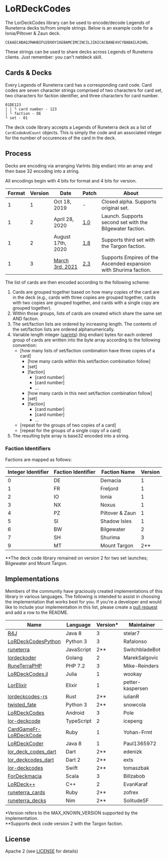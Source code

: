 ﻿LoRDeckCodes
============

The LorDeckCodes library can be used to encode/decode Legends of Runeterra decks to/from simple strings. Below is an example code for a Ionia/Piltover & Zaun deck.
```
CEAAECABAQJRWHBIFU2DOOYIAEBAMCIMCINCILJZAICACBANE4VCYBABAILR2HRL
```
These strings can be used to share decks across Legends of Runeterra clients. Just remember: you can't netdeck skill.

## Cards & Decks

Every Legends of Runeterra card has a corresponding card code. Card codes are seven character strings comprised of two characters for card set, two characters for faction identifier, and three characters for card number. 

```
01DE123
│ │ └ card number - 123
│ └ faction - DE
└ set - 01
```

The deck code library accepts a Legends of Runeterra deck as a list of `CardCodeAndCount` objects. This is simply the code and an associated integer for the number of occurences of the card in the deck.

## Process
Decks are encoding via arranging VarInts (big endian) into an array and then base 32 encoding into a string.

All encodings begin with 4 bits for format and 4 bits for version.

| Format | Version | Date | Patch | About |
| ------ | ------- | ---- | ----- | ----- |
| 1 | 1 | Oct 18, 2019 | - | Closed alpha. Supports original set. |
| 1 | 2 | April 28, 2020 | [1.0](https://playruneterra.com/en-us/news/patch-1-0-notes/) | Launch. Supports second set with the Bilgewater faction. |
| 1 | 2 | August 17th, 2020 | [1.8](https://playruneterra.com/en-us/news/patch-1-8-notes-call-of-the-mountain/) | Supports third set with the Targon faction. |
| 1 | 3 | [March 3rd, 2021](https://twitter.com/PlayRuneterra/status/1362446783645945858) | [2.3](https://playruneterra.com/en-us/news/game-updates/patch-2-3-0-notes/) | Supports Empires of the Ascended expansion with Shurima faction. |

The list of cards are then encoded according to the following scheme:

1. Cards are grouped together based on how many copies of the card are in the deck (e.g., cards with three copies are grouped together, cards with two copies are grouped together, and cards with a single copy are grouped together).
1. Within those groups, lists of cards are created which share the same set AND faction.
1. The set/faction lists are ordered by increasing length. The contents of the set/faction lists are ordered alphanumerically.
1. Variable length integer ([varints](https://en.wikipedia.org/wiki/Variable-length_quantity)) (big endian) bytes for each ordered group of cards are written into the byte array according to the following convention:
    * [how many lists of set/faction combination have three copies of a card]
      * [how many cards within this set/faction combination follow]
      * [set]
      * [faction]
        * [card number]
        * [card number]
        * ...
      * [how many cards in this next set/faction combination follow]
      * [set]
      * [faction]
        * [card number]
        * [card number]
        * ...
    * [repeat for the groups of two copies of a card]
    * [repeat for the groups of a single copy of a card]
1. The resulting byte array is base32 encoded into a string.


### Faction Identifiers
Factions are mapped as follows:

| Integer Identifier | Faction Identifier | Faction Name | Version |
| ------------------ | ------------------ | ------------ | ------- |
| 0 | DE | Demacia | 1 |
| 1 | FR | Freljord | 1 |
| 2 | IO | Ionia | 1 |
| 3 | NX | Noxus | 1 |
| 4 | PZ | Piltover & Zaun | 1 |
| 5 | SI | Shadow Isles | 1 |
| 6 | BW | Bilgewater | 2 |
| 7 | SH | Shurima | 3 |
| 9 | MT | Mount Targon | 2** |

**The deck code library remained on version 2 for two set launches; Bilgewater and Mount Targon.

## Implementations
Members of the community have graciously created implementations of this library in various languages. The following is intended to assist in choosing the implementation that works best for you. If you're a developer and would like to include your implementation in this list, please create a [pull request](https://github.com/RiotGames/LoRDeckCodes/pulls) and add a row to the README.

| Name                  | Language | Version* | Maintainer |
| --------------------- | -------- | -------- | ---------- |
| [R4J](https://github.com/stelar7/R4J) | Java 8 | 3 | stelar7 |
| [LoRDeckCodesPython](https://github.com/Rafalonso/LoRDeckCodesPython) | Python 3 | 3 | Rafalonso |
| [runeterra](https://github.com/SwitchbladeBot/runeterra) | JavaScript | 2** | SwitchbladeBot |
| [lordeckoder](https://github.com/MarekSalgovic/lordeckoder) | Golang | 2 | MarekSalgovic |
| [RuneTerraPHP](https://github.com/mike-reinders/runeterra-php) | PHP 7.2 | 3 | Mike-Reinders |
| [LoRDeckCodes.jl](https://github.com/wookay/LoRDeckCodes.jl) | Julia | 1 | wookay |
| [LorElixir](https://github.com/petter-kaspersen/lor-deck-codes-elixir) | Elixir | 1 | petter-kaspersen |
| [lordeckcodes-rs](https://github.com/iulianR/lordeckcodes-rs) | Rust | 2** | iulianR |
| [twisted_fate](https://github.com/snowcola/twisted_fate) | Python 3 | 2** | snowcola |
| [LoRDeckCodes](https://github.com/Pole458/LoRDeckCodesAndroid) | Android | 3 | Pole |
| [lor-deckcode](https://github.com/icepeng/lor-deckcode) | TypeScript | 2 | icepeng |
| [CardGameFr-LoRDeckCode](https://github.com/Yohan-Frmt/CardGameFr-LoRDeckCode) | Ruby | 1 | Yohan-Frmt |
| [LoRDeckCoder](https://github.com/Paul1365972/LoRDeckCoder) | Java 8 | 1 | Paul1365972 |
| [lor_deck_codes_dart](https://github.com/edenizk/lor_deck_codes_dart) | Dart | 2** | edenizk |
| [lor_deckcodes_dart](https://github.com/exts/lor_deckcodes_dart) | Dart 2 | 2** | exts |
| [lor-deckcodes](https://github.com/tomaszbak/lor-deckcodes) | Swift | 2** | tomaszbak |
| [ForDeckmacia](https://github.com/Billzabob/ForDeckmacia) | Scala | 3 | Billzabob |
| [LoRDeck++](https://github.com/EvanKaraf/LoRDeckpp) | C++ | 2 | EvanKaraf |
| [runeterra_cards](https://github.com/zofrex/runeterra_cards) | Ruby | 2** | zofrex |
| [runeterra_decks](https://github.com/SolitudeSF/runeterra_decks) | Nim | 2** | SolitudeSF |

*Version refers to the MAX_KNOWN_VERSION supported by the implementation.  
**Supports deck code version 2 with the Targon faction.

## License
Apache 2 (see [LICENSE](/LICENSE.txt) for details)

